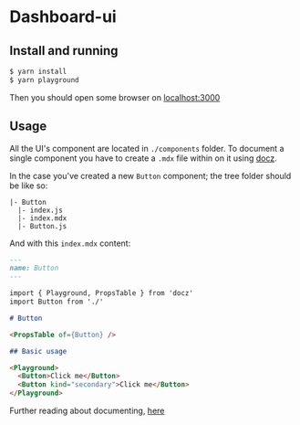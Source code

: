 # Dashboard-ui


## Install and running
```bash
$ yarn install
$ yarn playground
```

Then you should open some browser on [localhost:3000](http://localhost:3000)

## Usage
All the UI's component are located in `./components` folder. To document a single component you have to create a `.mdx` file within on it using [docz](https://www.docz.site).

In the case you've created a new `Button` component; the tree folder should be like so:
```
|- Button
  |- index.js
  |- index.mdx
  |- Button.js
```

And with this `index.mdx` content:
```markdown
---
name: Button
---

import { Playground, PropsTable } from 'docz'
import Button from './'

# Button

<PropsTable of={Button} />

## Basic usage

<Playground>
  <Button>Click me</Button>
  <Button kind="secondary">Click me</Button>
</Playground>
```

Further reading about documenting, [here](https://www.docz.site/documentation)
